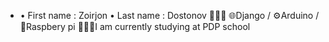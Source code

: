 - • First name : Zoirjon
• Last name  : Dostonov
🧑🏻‍💻
🌐Django / ⚙️Arduino / 📡Raspbery pi
🙋🏻‍♂️I am currently studying at PDP school
